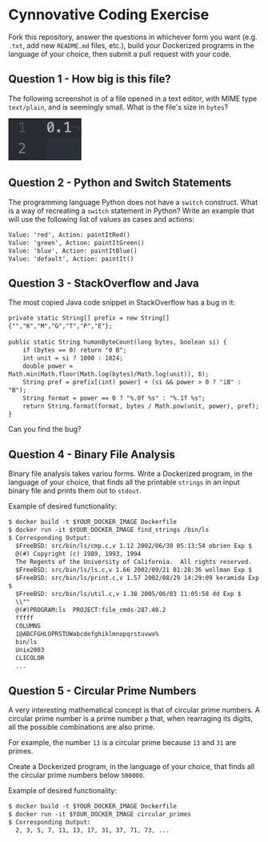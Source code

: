 # Cynnovative Coding Exercise

Fork this repository, answer the questions in whichever form you want (e.g. `.txt`, add new `README.md` files, etc.), build your Dockerized programs in the language of your choice, then submit a pull request with your code.

## Question 1 - How big is this file?

The following screenshot is of a file opened in a text editor, with MIME  type `text/plain`, and is seemingly small. What is the file's size in `bytes`?

![alt text](how-big-is-this-file.png)

## Question 2 - Python and Switch Statements

The programming language Python does not have a `switch` construct. What is a way of recreating a `switch` statement in Python? Write an example that will use the following list of values as cases and actions:

```
Value: 'red', Action: paintItRed()
Value: 'green', Action: paintItGreen()
Value: 'blue', Action: paintItBlue()
Value: 'default', Action: paintIt()
```

## Question 3 - StackOverflow and Java

The most copied Java code snippet in StackOverflow has a bug in it:

```
private static String[] prefix = new String[] {"","K","M","G","T","P","E"};

public static String humanByteCount(long bytes, boolean si) {
    if (bytes == 0) return "0 B";
    int unit = si ? 1000 : 1024;
    double power = Math.min(Math.floor(Math.log(bytes)/Math.log(unit)), 6);
    String pref = prefix[(int) power] + (si && power > 0 ? "iB" : "B");
    String format = power == 0 ? "%.0f %s" : "%.1f %s";
    return String.format(format, bytes / Math.pow(unit, power), pref);
}
```

Can you find the bug?

## Question 4 - Binary File Analysis

Binary file analysis takes variou forms. Write a Dockerized program, in the language of your choice, that finds all the printable `strings` in an input binary file and prints them out to `stdout`.

Example of desired functionality:

```
$ docker build -t $YOUR_DOCKER_IMAGE Dockerfile
$ docker run -it $YOUR_DOCKER_IMAGE find_strings /bin/ls
$ Corresponding Output:
  $FreeBSD: src/bin/ls/cmp.c,v 1.12 2002/06/30 05:13:54 obrien Exp $
  @(#) Copyright (c) 1989, 1993, 1994
  The Regents of the University of California.  All rights reserved.
  $FreeBSD: src/bin/ls/ls.c,v 1.66 2002/09/21 01:28:36 wollman Exp $
  $FreeBSD: src/bin/ls/print.c,v 1.57 2002/08/29 14:29:09 keramida Exp $
  $FreeBSD: src/bin/ls/util.c,v 1.38 2005/06/03 11:05:58 dd Exp $
  \\""
  @(#)PROGRAM:ls  PROJECT:file_cmds-287.40.2
  fffff
  COLUMNS
  1@ABCFGHLOPRSTUWabcdefghiklmnopqrstuvwx%
  bin/ls
  Unix2003
  CLICOLOR
  ...
```

## Question 5 - Circular Prime Numbers

A very interesting mathematical concept is that of circular prime numbers. A circular prime number is a prime number `p` that, when rearraging its digits, all the possible combinations are also prime.

For example, the number `13` is a circular prime because `13` and `31` are primes.

Create a Dockerized program, in the language of your choice, that finds all the circular prime numbers below `500000`.

Example of desired functionality:

```
$ docker build -t $YOUR_DOCKER_IMAGE Dockerfile
$ docker run -it $YOUR_DOCKER_IMAGE circular_primes
$ Corresponding Output:
  2, 3, 5, 7, 11, 13, 17, 31, 37, 71, 73, ...
```
